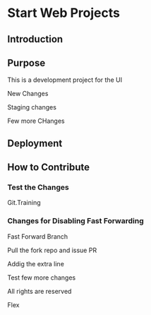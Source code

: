 # Start Web Projects

## Introduction

## Purpose

This is a development project for the UI

New Changes

Staging changes


Few more CHanges

## Deployment

## How to Contribute

### Test the Changes

Git.Training

### Changes for Disabling Fast Forwarding

Fast Forward Branch


Pull the fork repo and issue PR

Addig the extra line

Test few more changes

All rights are reserved

Flex
